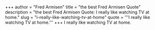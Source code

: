 +++
author = "Fred Armisen"
title = "the best Fred Armisen Quote"
description = "the best Fred Armisen Quote: I really like watching TV at home."
slug = "i-really-like-watching-tv-at-home"
quote = '''I really like watching TV at home.'''
+++
I really like watching TV at home.
